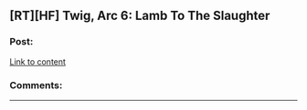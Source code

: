 ## [RT][HF] Twig, Arc 6: Lamb To The Slaughter

### Post:

[Link to content](https://twigserial.wordpress.com/2015/09/08/lamb-to-the-slaughter-6-1/)

### Comments:

---

